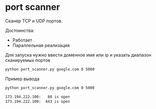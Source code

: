 # port scanner
Сканер TCP и UDP портов.

Достоинства: 
- Работает
- Параллельная реализация

Для запуска нужно ввести доменное имя или ip и указать диапазон сканируемых портов
```sh
python port_scanner.py google.com 0 5000
```
Пример вывода
```sh
python port_scanner.py google.com 0 5000

173.194.222.100:   80 is open
173.194.222.100:  443 is open
```
